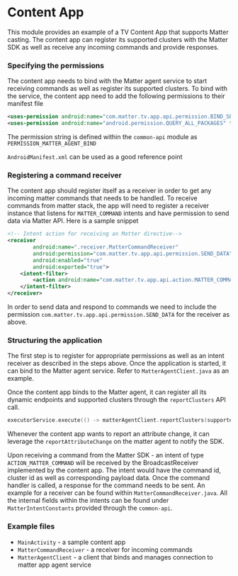 # Content App

This module provides an example of a TV Content App that supports Matter
casting. The content app can register its supported clusters with the Matter SDK
as well as receive any incoming commands and provide responses.

### Specifying the permissions

The content app needs to bind with the Matter agent service to start receiving
commands as well as register its supported clusters. To bind with the service,
the content app need to add the following permissions to their manifest file

```xml
<uses-permission android:name="com.matter.tv.app.api.permission.BIND_SERVICE_PERMISSION"/>
<uses-permission android:name="android.permission.QUERY_ALL_PACKAGES" tools:ignore="QueryAllPackagesPermission"/>
```

The permission string is defined within the `common-api` module as
`PERMISSION_MATTER_AGENT_BIND`

`AndroidManifest.xml` can be used as a good reference point

### Registering a command receiver

The content app should register itself as a receiver in order to get any
incoming matter commands that needs to be handled. To receive commands from
matter stack, the app will need to register a receiver instance that listens for
`MATTER_COMMAND` intents and have permission to send data via Matter API. Here
is a sample snippet

```xml
<!-- Intent action for receiving an Matter directive-->
<receiver
        android:name=".receiver.MatterCommandReceiver"
        android:permission="com.matter.tv.app.api.permission.SEND_DATA"
        android:enabled="true"
        android:exported="true">
    <intent-filter>
        <action android:name="com.matter.tv.app.api.action.MATTER_COMMAND" />
    </intent-filter>
</receiver>
```

In order to send data and respond to commands we need to include the permission
`com.matter.tv.app.api.permission.SEND_DATA` for the receiver as above.

### Structuring the application

The first step is to register for appropriate permissions as well as an intent
receiver as described in the steps above. Once the application is started, it
can bind to the Matter agent service. Refer to `MatterAgentClient.java` as an
example.

Once the content app binds to the Matter agent, it can register all its dynamic
endpoints and supported clusters through the `reportClusters` API call.

```cpp
executorService.execute(() -> matterAgentClient.reportClusters(supportedClustersRequest));
```

Whenever the content app wants to report an attribute change, it can leverage
the `reportAttributeChange` on the matter agent to notify the SDK.

Upon receiving a command from the Matter SDK - an intent of type
`ACTION_MATTER_COMMAND` will be received by the BroadcastReceiver implemented by
the content app. The intent would have the command id, cluster id as well as
corresponding payload data. Once the command handler is called, a response for
the command needs to be sent. An example for a receiver can be found within
`MatterCommandReceiver.java`. All the internal fields within the intents can be
found under `MatterIntentConstants` provided through the `common-api`.

### Example files

-   `MainActivity` - a sample content app
-   `MatterCommandReceiver` - a receiver for incoming commands
-   `MatterAgentClient` - a client that binds and manages connection to matter
    app agent service
